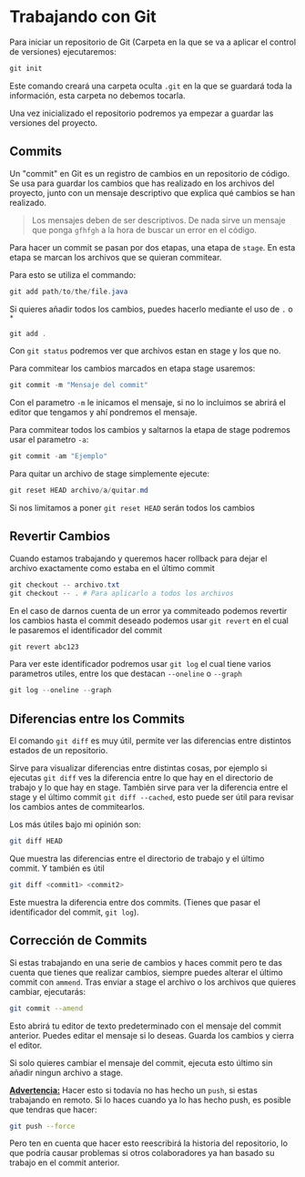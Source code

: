 # Trabajando con Git

Para iniciar un repositorio de Git (Carpeta en la que se va a aplicar el control de versiones) ejecutaremos:

```powershell
git init
```

Este comando creará una carpeta oculta `.git` en la que se guardará toda la información, esta carpeta no debemos tocarla.

Una vez inicializado el repositorio podremos ya empezar a guardar las versiones del proyecto.

## Commits

Un "commit" en Git es un registro de cambios en un repositorio de código.
Se usa para guardar los cambios que has realizado en los archivos del proyecto, junto con un mensaje descriptivo que explica qué cambios se han realizado.

>Los mensajes deben de ser descriptivos. De nada sirve un mensaje que ponga `gfhfgh` a la hora de buscar un error en el código.

Para hacer un commit se pasan por dos etapas, una etapa de `stage`. En esta etapa se marcan los archivos que se quieran commitear.

Para esto se utiliza el commando:

```powershell
git add path/to/the/file.java
```

Si quieres añadir todos los cambios, puedes hacerlo mediante el uso de `.` o `*`

```powershell
git add .
```

Con `git status` podremos ver que archivos estan en stage y los que no.

Para commitear los cambios marcados en etapa stage usaremos:

```powershell
git commit -m "Mensaje del commit"
```

Con el parametro `-m` le inicamos el mensaje, si no lo incluimos se abrirá el editor que tengamos y ahí pondremos el mensaje.

Para commitear todos los cambios y saltarnos la etapa de stage podremos usar el parametro `-a`:

```powershell
git commit -am "Ejemplo"
```

Para quitar un archivo de stage simplemente ejecute:

```powershell
git reset HEAD archivo/a/quitar.md
```

Si nos limitamos a poner `git reset HEAD` serán todos los cambios

## Revertir Cambios

Cuando estamos trabajando y queremos hacer rollback para dejar el archivo exactamente como estaba en el último commit

```powershell
git checkout -- archivo.txt
git checkout -- . # Para aplicarlo a todos los archivos
```

En el caso de darnos cuenta de un error ya commiteado podemos revertir los cambios hasta el commit deseado podemos usar `git revert` en el cual le pasaremos el identificador del commit

```powershell
git revert abc123
```

Para ver este identificador podremos usar `git log` el cual tiene varios parametros utiles, entre los que destacan `--oneline` o `--graph`

```powershell
git log --oneline --graph
```

## Diferencias entre los Commits

El comando `git diff` es muy útil, permite ver las diferencias entre distintos estados de un repositorio.

Sirve para visualizar diferencias entre distintas cosas, por ejemplo si ejecutas `git diff` ves la diferencia entre lo que hay en el directorio de trabajo y lo que hay en stage. También sirve para ver la diferencia entre el stage y el último commit `git diff --cached`, esto puede ser útil para revisar los cambios antes de commitearlos.

Los más útiles bajo mi opinión son:

```bash
git diff HEAD
```

Que muestra las diferencias entre el directorio de trabajo y el último commit. Y también es útil

```bash
git diff <commit1> <commit2>
```

Este muestra la diferencia entre dos commits. (Tienes que pasar el identificador del commit, `git log`).

## Corrección de Commits

Si estas trabajando en una serie de cambios y haces commit pero te das cuenta que tienes que realizar cambios, siempre puedes alterar el último commit con `ammend`.
Tras enviar a stage el archivo o los archivos que quieres cambiar, ejecutarás:

```bash
git commit --amend
```

Esto abrirá tu editor de texto predeterminado con el mensaje del commit anterior. Puedes editar el mensaje si lo deseas. Guarda los cambios y cierra el editor.

Si solo quieres cambiar el mensaje del commit, ejecuta esto último sin añadir ningun archivo a stage.

<u>**Advertencia:**</u> Hacer esto si todavía no has hecho un `push`, si estas trabajando en remoto. Si lo haces cuando ya lo has hecho push, es posible que tendras que hacer:

```bash
git push --force
```

Pero ten en cuenta que hacer esto reescribirá la historia del repositorio, lo que podría causar problemas si otros colaboradores ya han basado su trabajo en el commit anterior.
